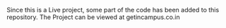 Since this is a Live project, some part of the code has been added to this repository.
The Project can be viewed at getincampus.co.in
